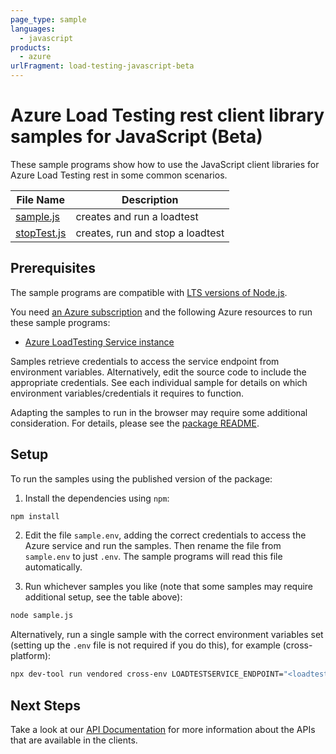 ```yaml
---
page_type: sample
languages:
  - javascript
products:
  - azure
urlFragment: load-testing-javascript-beta
---
```


# Azure Load Testing rest client library samples for JavaScript (Beta)

These sample programs show how to use the JavaScript client libraries for Azure Load Testing rest in some common scenarios.

| **File Name**           | **Description**                  |
| ----------------------- | -------------------------------- |
| [sample.js][sample]     | creates and run a loadtest       |
| [stopTest.js][stoptest] | creates, run and stop a loadtest |

## Prerequisites

The sample programs are compatible with [LTS versions of Node.js](https://github.com/nodejs/release#release-schedule).

You need [an Azure subscription][freesub] and the following Azure resources to run these sample programs:

- [Azure LoadTesting Service instance][createinstance_azureloadtestingserviceinstance]

Samples retrieve credentials to access the service endpoint from environment variables. Alternatively, edit the source code to include the appropriate credentials. See each individual sample for details on which environment variables/credentials it requires to function.

Adapting the samples to run in the browser may require some additional consideration. For details, please see the [package README][package].

## Setup

To run the samples using the published version of the package:

1. Install the dependencies using `npm`:

```bash
npm install
```

2. Edit the file `sample.env`, adding the correct credentials to access the Azure service and run the samples. Then rename the file from `sample.env` to just `.env`. The sample programs will read this file automatically.

3. Run whichever samples you like (note that some samples may require additional setup, see the table above):

```bash
node sample.js
```

Alternatively, run a single sample with the correct environment variables set (setting up the `.env` file is not required if you do this), for example (cross-platform):

```bash
npx dev-tool run vendored cross-env LOADTESTSERVICE_ENDPOINT="<loadtestservice endpoint>" SUBSCRIPTION_ID="<subscription id>" node sample.js
```

## Next Steps

Take a look at our [API Documentation][apiref] for more information about the APIs that are available in the clients.

[sample]: https://github.com/Azure/azure-sdk-for-js/blob/main/sdk/loadtesting/load-testing-rest/samples/v1-beta/javascript/sample.js
[stoptest]: https://github.com/Azure/azure-sdk-for-js/blob/main/sdk/loadtesting/load-testing-rest/samples/v1-beta/javascript/stopTest.js
[apiref]: https://learn.microsoft.com/javascript/api/@azure-rest/load-testing
[freesub]: https://azure.microsoft.com/free/
[createinstance_azureloadtestingserviceinstance]: https://learn.microsoft.com/azure/load-testing/
[package]: https://github.com/Azure/azure-sdk-for-js/tree/main/sdk/loadtesting/load-testing-rest/README.md
